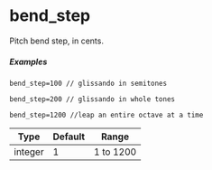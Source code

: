 # bend_step

Pitch bend step, in cents.

##### Examples

```
bend_step=100 // glissando in semitones

bend_step=200 // glissando in whole tones

bend_step=1200 //leap an entire octave at a time
```

| Type    | Default | Range     |
| ---     | ---     | ---       |
| integer | 1       | 1 to 1200 |
